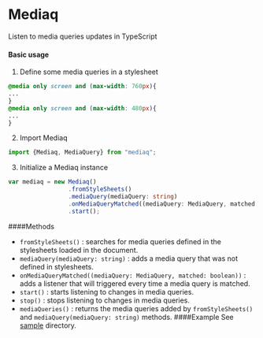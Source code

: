 # Mediaq
Listen to media queries updates in TypeScript

#### Basic usage
1. Define some media queries in a stylesheet
```css
@media only screen and (max-width: 760px){
...
}
@media only screen and (max-width: 480px){
...
}
```
2. Import Mediaq
```typescript
import {Mediaq, MediaQuery} from "mediaq";
```
3. Initialize a Mediaq instance
```typescript
var mediaq = new Mediaq()
                 .fromStyleSheets()
                 .mediaQuery(mediaQuery: string)
                 .onMediaQueryMatched((mediaQuery: MediaQuery, matched: boolean) => { })
                 .start();
```


####Methods
* ```fromStyleSheets()``` : searches for media queries defined in the stylesheets loaded in the document.
* ```mediaQuery(mediaQuery: string)``` : adds a media query that was not defined in stylesheets.
* ```onMediaQueryMatched((mediaQuery: MediaQuery, matched: boolean))``` : adds a listener that will triggered every time a media query is matched.
* ```start()``` : starts listening to changes in media queries.
* ```stop()``` : stops listening to changes in media queries.
* ```mediaQueries()``` : returns the media queries added by ```fromStyleSheets()``` and ```mediaQuery(mediaQuery: string)``` methods.
####Example
See [sample](https://github.com/maroun-baydoun/mediaq/tree/master/sample) directory.
